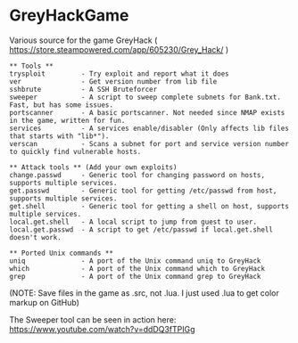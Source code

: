 # GreyHackGame
Various source for the game GreyHack ( https://store.steampowered.com/app/605230/Grey_Hack/ )

```
** Tools **
trysploit         - Try exploit and report what it does
ver               - Get version number from lib file
sshbrute          - A SSH Bruteforcer
sweeper           - A script to sweep complete subnets for Bank.txt. Fast, but has some issues.
portscanner       - A basic portscanner. Not needed since NMAP exists in the game, written for fun.
services          - A services enable/disabler (Only affects lib files that starts with "lib*").
verscan           - Scans a subnet for port and service version number to quickly find vulnerable hosts.

** Attack tools ** (Add your own exploits)
change.passwd     - Generic tool for changing password on hosts, supports multiple services. 
get.passwd        - Generic tool for getting /etc/passwd from host, supports multiple services.
get.shell         - Generic tool for getting a shell on host, supports multiple services.
local.get.shell   - A local script to jump from guest to user.
local.get.passwd  - A script to get /etc/passwd if local.get.shell doesn't work.

** Ported Unix commands **
uniq              - A port of the Unix command uniq to GreyHack
which             - A port of the Unix command which to GreyHack
grep              - A port of the Unix command grep to GreyHack
```
(NOTE: Save files in the game as .src, not .lua. I just used .lua to get color markup on GitHub)

The Sweeper tool can be seen in action here: https://www.youtube.com/watch?v=ddDQ3fTPIGg
